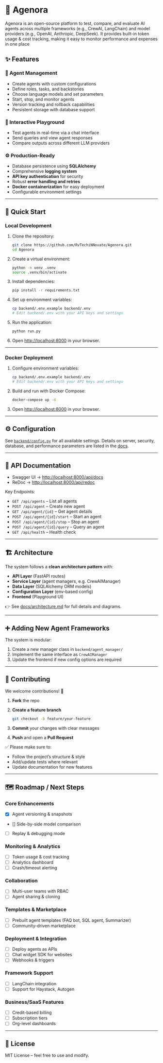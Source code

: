 # 🚀 Agenora
Agenora is an open-source platform to test, compare, and evaluate AI agents across multiple frameworks (e.g., CrewAI, LangChain) and model providers (e.g., OpenAI, Anthropic, DeepSeek).
It provides built-in token usage & cost tracking, making it easy to monitor performance and expenses in one place

## ✨ Features

### 🔑 Agent Management
- Create agents with custom configurations  
- Define roles, tasks, and backstories  
- Choose language models and set parameters  
- Start, stop, and monitor agents  
- Version tracking and rollback capabilities
- Persistent storage with database support  

### 🧪 Interactive Playground
- Test agents in real-time via a chat interface  
- Send queries and view agent responses  
- Compare outputs across different LLM providers  

### ⚙️ Production-Ready
- Database persistence using **SQLAlchemy**  
- Comprehensive **logging system**  
- **API key authentication** for security  
- Robust **error handling and retries**  
- **Docker containerization** for easy deployment  
- Configurable environment settings  

---

## 🚀 Quick Start

### Local Development

1. Clone the repository:
   ```bash
   git clone https://github.com/RvTechiNNovate/Agenora.git
   cd Agenora
   ```

2. Create a virtual environment:

   ```bash
   python -m venv .venv
   source .venv/bin/activate
   ```

3. Install dependencies:

   ```bash
   pip install -r requirements.txt
   ```

4. Set up environment variables:

   ```bash
   cp backend/.env.example backend/.env
   # Edit backend/.env with your API keys and settings
   ```

5. Run the application:

   ```bash
   python run.py
   ```

6. Open [http://localhost:8000](http://localhost:8000) in your browser.

---

### Docker Deployment

1. Configure environment variables:

   ```bash
   cp backend/.env.example backend/.env
   # Edit backend/.env with your API keys and settings
   ```

2. Build and run with Docker Compose:

   ```bash
   docker-compose up -d
   ```

3. Open [http://localhost:8000](http://localhost:8000) in your browser.

---

## ⚙️ Configuration

See [`backend/config.py`](backend/config.py) for all available settings.
Details on server, security, database, and performance parameters are listed in the [docs](docs/architecture.md#⚙️-configuration).

---

## 📖 API Documentation

* Swagger UI → [http://localhost:8000/api/docs](http://localhost:8000/api/docs)
* ReDoc → [http://localhost:8000/api/redoc](http://localhost:8000/api/redoc)

Key Endpoints:

* `GET /api/agents` – List all agents
* `POST /api/agent` – Create new agent
* `GET /api/agent/{id}` – Get agent details
* `POST /api/agent/{id}/start` – Start an agent
* `POST /api/agent/{id}/stop` – Stop an agent
* `POST /api/agent/{id}/query` – Query an agent
* `GET /api/health` – Health check

---

## 🏗️ Architecture

The system follows a **clean architecture pattern** with:

* **API Layer** (FastAPI routes)
* **Service Layer** (agent managers, e.g. CrewAIManager)
* **Data Layer** (SQLAlchemy ORM models)
* **Configuration Layer** (env-based config)
* **Frontend** (Playground UI)

👉 See [docs/architecture.md](docs/architecture.md) for full details and diagrams.

---

## ➕ Adding New Agent Frameworks

The system is modular:

1. Create a new manager class in `backend/agent_manager/`
2. Implement the same interface as `CrewAIManager`
3. Update the frontend if new config options are required

---

## 🤝 Contributing

We welcome contributions! 🎉

1. **Fork** the repo
2. **Create a feature branch**

   ```bash
   git checkout -b feature/your-feature
   ```
3. **Commit** your changes with clear messages
4. **Push** and open a **Pull Request**

✅ Please make sure to:

* Follow the project’s structure & style
* Add/update tests where relevant
* Update documentation for new features

---

## 🗺️ Roadmap / Next Steps

### Core Enhancements

* [x] Agent versioning & snapshots
* [] Side-by-side model comparison
* [ ] Replay & debugging mode

### Monitoring & Analytics

* [ ] Token usage & cost tracking
* [ ] Analytics dashboard
* [ ] Crash/timeout alerting

### Collaboration

* [ ] Multi-user teams with RBAC
* [ ] Agent sharing & cloning

### Templates & Marketplace

* [ ] Prebuilt agent templates (FAQ bot, SQL agent, Summarizer)
* [ ] Community-driven marketplace

### Deployment & Integration

* [ ] Deploy agents as APIs
* [ ] Chat widget SDK for websites
* [ ] Webhooks & triggers

### Framework Support

* [ ] LangChain integration
* [ ] Support for Haystack, Autogen

### Business/SaaS Features

* [ ] Credit-based billing
* [ ] Subscription tiers
* [ ] Org-level dashboards

---

## 📜 License

MIT License – feel free to use and modify.

